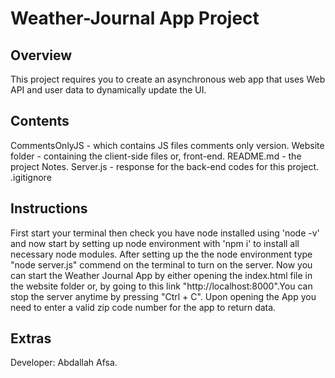 # Weather-Journal App Project

## Overview
This project requires you to create an asynchronous web app that uses Web API and user data to dynamically update the UI. 

## Contents
CommentsOnlyJS - which contains JS files comments only version.
Website folder - containing the client-side files or, front-end.
README.md - the project Notes.
Server.js - response for the back-end codes for this project.
.igitignore
## Instructions
First start your terminal then check you have node installed using 'node -v' and now start by setting up node environment with 'npm i' to install all necessary node modules.
After setting up the the node environment type "node server.js" commend on the terminal to turn on the server. 
Now you can start the Weather Journal App by either opening the index.html file in the website folder or, by going to this link "http://localhost:8000".You can stop the server anytime by pressing "Ctrl + C". Upon opening the App you need to enter a valid zip code number for the app to return data.

## Extras
Developer: Abdallah Afsa.
